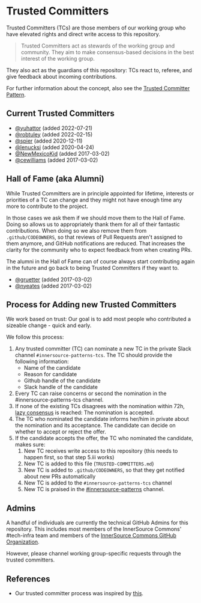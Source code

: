 # Trusted Committers

Trusted Committers (TCs) are those members of our working group who have elevated rights and direct write access to this repository.

> Trusted Committers act as stewards of the working group and community. They aim to make consensus-based decisions in the best interest of the working group.

They also act as the guardians of this repository: TCs react to, referee, and give feedback about incoming contributions.

For further information about the concept, also see the [Trusted Committer Pattern](patterns/2-structured/trusted-committer.md).

## Current Trusted Committers

* [@yuhattor](https://github.com/yuhattor) (added 2022-07-21)
* [@robtuley](https://github.com/robtuley) (added 2022-02-15)
* [@spier](https://github.com/spier) (added 2020-12-11)
* [@lenucksi](https://github.com/lenucksi) (added 2020-04-24)
* [@NewMexicoKid](https://github.com/NewMexicoKid) (added 2017-03-02)
* [@cewilliams](https://github.com/cewilliams) (added 2017-03-02)

## Hall of Fame (aka Alumni)

While Trusted Committers are in principle appointed for lifetime, interests or priorities of a TC can change and they might not have enough time any more to contribute to the project.

In those cases we ask them if we should move them to the Hall of Fame. Doing so allows us to appropriately thank them for all of their fantastic contributions. When doing so we also remove them from `.github/CODEOWNERS`, so that reviews of Pull Requests aren't assigned to them anymore, and GitHub notifications are reduced. That increases the clarity for the community who to expect feedback from when creating PRs.

The alumni in the Hall of Fame can of course always start contributing again in the future and go back to being Trusted Committers if they want to.

* [@gruetter](https://github.com/gruetter) (added 2017-03-02)
* [@nyeates](https://github.com/nyeates) (added 2017-03-02)

## Process for Adding new Trusted Committers

We work based on trust: Our goal is to add most people who contributed a sizeable change - quick and early.

We follow this process:

1. Any trusted committer (TC) can nominate a new TC in the private Slack channel `#innersource-patterns-tcs`. The TC should provide the following information:
   * Name of the candidate
   * Reason for candidate
   * Github handle of the candidate
   * Slack handle of the candidate
2. Every TC can raise concerns or second the nomination in the #innersource-patterns-tcs channel.
3. If none of the existing TCs disagrees with the nomination within 72h, [lazy consensus](https://tech.europace.de/lazy-consensus-vs-explicit-voting/) is reached: The nomination is accepted.
4. The TC who nominated the candidate informs her/him in private about the nomination and its acceptance. The candidate can decide on whether to accept or reject the offer.
5. If the candidate accepts the offer, the TC who nominated the candidate, makes sure:
   1. New TC receives write access to this repository (this needs to happen first, so that step 5.iii works)
   2. New TC is added to this file (`TRUSTED-COMMITTERS.md`)
   3. New TC is added to `.github/CODEOWNERS`, so that they get notified about new PRs automatically
   4. New TC is added to the `#innersource-patterns-tcs` channel
   5. New TC is praised in the [#innersource-patterns](https://app.slack.com/client/T04PXKRM0/C2EFRTS6A) channel.

## Admins

A handful of individuals are currently the technical GitHub Admins for this repository. This includes most members of the InnerSource Commons' #tech-infra team and members of the [InnerSource Commons GitHub Organization](https://github.com/innersourcecommons).

However, please channel working group-specific requests through the trusted committers.

## References

* Our trusted committer process was inspired by [this](https://tech.europace.de/voting-in-new-trusted-committers/).
